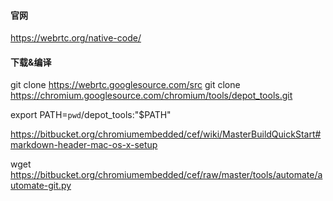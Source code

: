 #### 官网
https://webrtc.org/native-code/

#### 下载&编译
git clone https://webrtc.googlesource.com/src
git clone https://chromium.googlesource.com/chromium/tools/depot_tools.git

export PATH=`pwd`/depot_tools:"$PATH"


https://bitbucket.org/chromiumembedded/cef/wiki/MasterBuildQuickStart#markdown-header-mac-os-x-setup


 wget https://bitbucket.org/chromiumembedded/cef/raw/master/tools/automate/automate-git.py


